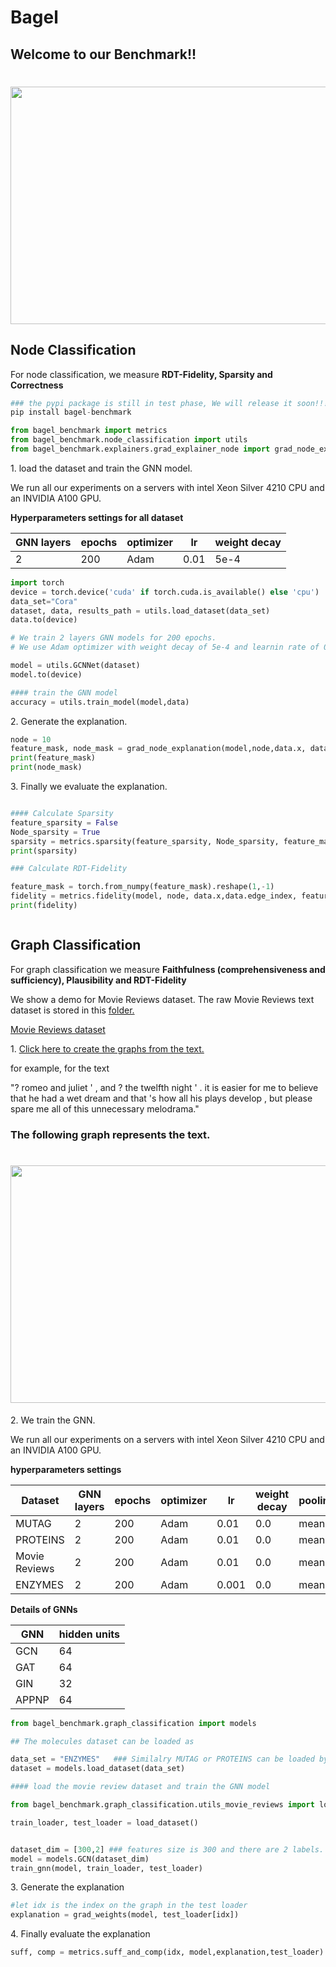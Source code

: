 
<h1>Bagel</h1>
<h2>Welcome to our Benchmark!!</h2>
<h1 style="text-align:center">
<img style="vertical-align:middle" width="900" height="380" src="https://anonymous.4open.science/r/Bagel-benchmark-F451/Images/bagel-v21024_1.jpg" />

 </h1>



<h2>Node Classification</h2>

For node classification, we measure **RDT-Fidelity, Sparsity and Correctness**



 
```python
### the pypi package is still in test phase, We will release it soon!!!
pip install bagel-benchmark
```

```python
from bagel_benchmark import metrics
from bagel_benchmark.node_classification import utils
from bagel_benchmark.explainers.grad_explainer_node import grad_node_explanation
```
<p>
 1. load the dataset and train the GNN model.
</p>

We run all our experiments on a servers with intel Xeon Silver 4210 CPU and an INVIDIA A100 GPU.

**Hyperparameters settings for all dataset**

 GNN layers | epochs | optimizer | lr | weight decay | 
 --- | --- | --- |--- |--- |
  2 | 200 | Adam | 0.01 | 5e-4|


```python
import torch
device = torch.device('cuda' if torch.cuda.is_available() else 'cpu')
data_set="Cora"
dataset, data, results_path = utils.load_dataset(data_set)
data.to(device)
```
```python
# We train 2 layers GNN models for 200 epochs. 
# We use Adam optimizer with weight decay of 5e-4 and learnin rate of 0.01. 

model = utils.GCNNet(dataset)
model.to(device)

#### train the GNN model 
accuracy = utils.train_model(model,data)
```
<p> 2. Generate the explanation. </p>

```python
node = 10
feature_mask, node_mask = grad_node_explanation(model,node,data.x, data.edge_index)
print(feature_mask)
print(node_mask)
```
<p>3. Finally we evaluate the explanation.</p>

```python

#### Calculate Sparsity 
feature_sparsity = False
Node_sparsity = True
sparsity = metrics.sparsity(feature_sparsity, Node_sparsity, feature_mask, node_mask)
print(sparsity)

### Calculate RDT-Fidelity

feature_mask = torch.from_numpy(feature_mask).reshape(1,-1)
fidelity = metrics.fidelity(model, node, data.x,data.edge_index, feature_mask=feature_mask)
print(fidelity)



```
<h2>Graph Classification</h2>

For graph classification we measure **Faithfulness (comprehensiveness and sufficiency), Plausibility and RDT-Fidelity**

<a> We show a demo for Movie Reviews dataset.</a>  <a>  The raw Movie Reviews text dataset is stored in this <i class="bi bi-file-earmark-pdf"></i><a href="https://anonymous.4open.science/r/Bagel-benchmark-02C9/bagel_benchmark/dataset/movie_reviews/" rel="permalink">folder.</a> 
</a>

 <p> <i class="bi bi-file-earmark-pdf"></i><a href="https://arxiv.org/pdf/1911.03429.pdf" rel="permalink">Movie Reviews dataset</a> </p>
 
 
 
<p>1. <i class="bi bi-file-earmark-pdf"></i><a href="https://anonymous.4open.science/r/Bagel-benchmark-02C9/bagel_benchmark/dataset/create_movie_reviews.py" rel="permalink">Click here to create the graphs from the text. </a> </p>
for example, for the text

"? romeo and juliet ' , and ? the twelfth night ' . it is easier for me to believe that he had a wet dream and that 's how all his plays develop , but please spare me all of this unnecessary melodrama."

<h3>The following graph represents the text.</h3>

<h1 style="text-align:center">
<img style="vertical-align:middle" width="900" height="380" src="https://anonymous.4open.science/r/Bagel-benchmark-02C9/Images/text2graph.jpg" />
 </h1>
<p>2. We train the GNN. </p2>

We run all our experiments on a servers with intel Xeon Silver 4210 CPU and an INVIDIA A100 GPU.


**hyperparameters settings**

 Dataset |GNN layers | epochs | optimizer | lr | weight decay | pooling |
 ---|--- | --- | --- |--- |--- |---|
  MUTAG|2 | 200 | Adam | 0.01 | 0.0|mean|
  PROTEINS |2 | 200 | Adam | 0.01 |0.0 |mean|
  Movie Reviews |2 | 200 | Adam | 0.01 | 0.0 |mean|
  ENZYMES |2 | 200 | Adam | 0.001 | 0.0 |mean|

**Details of GNNs**

 GNN |hidden units | 
 ---|--- |
 GCN| 64 |
 GAT| 64 |
 GIN| 32 |
 APPNP |64|



```python
from bagel_benchmark.graph_classification import models

## The molecules dataset can be loaded as

data_set = "ENZYMES"   ### Similalry MUTAG or PROTEINS can be loaded by replacing data_set="MUTAG" or "PROTEINS"
dataset = models.load_dataset(data_set)
```
 
```python
#### load the movie review dataset and train the GNN model

from bagel_benchmark.graph_classification.utils_movie_reviews import load_dataset, train_gnn

train_loader, test_loader = load_dataset()


dataset_dim = [300,2] ### features size is 300 and there are 2 labels. 
model = models.GCN(dataset_dim)
train_gnn(model, train_loader, test_loader)
```
<p>3. Generate the explanation </p2>

```python
#let idx is the index on the graph in the test loader
explanation = grad_weights(model, test_loader[idx])

```
<p>4. Finally evaluate the explanation </p2>

```python
suff, comp = metrics.suff_and_comp(idx, model,explanation,test_loader)
```







